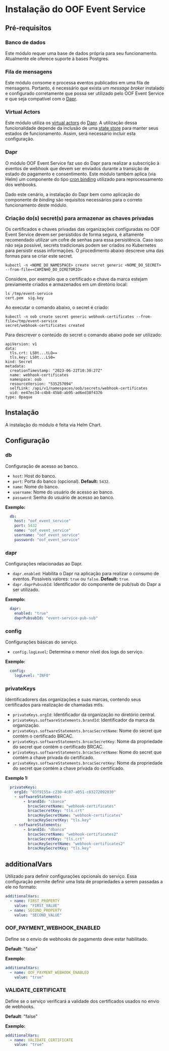 # Instalação do OOF Event Service

## Pré-requisitos

### Banco de dados

Este módulo requer uma base de dados própria para seu funcionamento. Atualmente
ele oferece suporte à bases Postgres.

### Fila de mensagens

Este módulo consome e processa eventos publicados em uma fila de mensagens.
Portanto, é necessário que exista um *message broker* instalado e configurado
corretamente que possa ser utilizado pelo OOF Event Service e que seja compatível
com o [Dapr](/deploy/shared-definitions.md#dapr).

### Virtual Actors

Este módulo utiliza os [virtual actors](https://docs.dapr.io/developing-applications/building-blocks/actors/actors-overview/)
do [Dapr](/deploy/shared-definitions.md#dapr).
A utilização dessa funcionalidade depende da inclusão de uma [state store](https://docs.dapr.io/reference/components-reference/supported-state-stores/)
para manter seus estados de funcionamento. Assim, será necessário incluir esta configuração.

### Dapr

O módulo OOF Event Service faz uso do Dapr para realizar a subscrição à eventos
de webhook que devem ser enviados durante a transição de estado do pagamento e consentimento.
Este módulo também aplica (via Helm) um componente do tipo
[cron binding](https://docs.dapr.io/reference/components-reference/supported-bindings/cron/)
utilizado para reprocessamento dos wehbooks.

Dado este cenário, a instalação do Dapr bem como aplicação do componente
de *binding* são requisitos necessários para o correto funcionamento deste
módulo.

### Criação do(s) secret(s) para armazenar as chaves privadas

Os certificados e chaves privadas das organizações configuradas no OOF Event
Service devem ser persistidos de forma segura, é altamente recomendado utilizar
um cofre de senhas para essa persistência. Caso isso não seja possível, secrets
tradicionais podem ser criados no Kubernetes para persistir essas informações.
O procedimento abaixo descreve uma das formas para se criar este secret.

```shell
kubectl -n <NOME_DO_NAMESPACE> create secret generic <NOME_DO_SECRET> --from-file=<CAMINHO_DO_DIRETORIO>
```

Considere, por exemplo que o certificado e chave da marca estejam
previamente criados e armazenados em um diretório local:

```shell
ls /tmp/event-service
cert.pem  sig.key
```

Ao executar o comando abaixo, o secret é criado:

```shell
kubectl -n oob create secret generic webhook-certificates --from-file=/tmp/event-service
secret/webhook-certificates created
```

Para descrever o conteúdo do secret o comando abaixo pode ser utilizado:

```shell
apiVersion: v1
data:
  tls.crt: LS0t...tLQ==
  tls.key: LS0t...LS0=
kind: Secret
metadata:
  creationTimestamp: "2023-06-22T10:30:27Z"
  name: webhook-certificates
  namespace: oob
  resourceVersion: "535257094"
  selfLink: /api/v1/namespaces/oob/secrets/webhook-certificates
  uid: ee47ec34-c4b8-45b8-ab95-ad6ed38f4376
type: Opaque
```

## Instalação

A instalação do módulo é feita via Helm Chart.

## Configuração

### db

Configuração de acesso ao banco.

* `host`: Host do banco.
* `port`: Porta do banco (opcional). **Default:** `5432`.
* `name`: Nome do banco.
* `username`: Nome do usuário de acesso ao banco.
* `password`: Senha do usuário de acesso ao banco.

**Exemplo:**

```yaml
  db:
    host: "oof_event_service"
    port: 5432
    name: "oof_event_service"
    username: "oof_event_service"
    password: "oof_event_service"
```

### dapr

Configurações relacionadas ao Dapr.

* `dapr.enabled`: Habilita o Dapr na aplicação para realizar o consumo de
eventos.
Possíveis valores: `true` ou `false`. **Default:** `true`.
* `dapr.daprPubsubId`: Identificador do componente de pub/sub do Dapr a ser
utilizado.

**Exemplo:**

```yaml
  dapr:
    enabled: "true"
    daprPubsubId: "event-service-pub-sub"
```

### config

Configurações básicas do serviço.

* `config.logLevel`: Determina o menor nível dos logs do serviço.

**Exemplo:**

```yaml
  config:
    logLevel: "INFO"
```

### privateKeys

Identificadorers das organizações e suas marcas, contendo seus certificados
para realização de chamadas mtls.

* `privateKeys.orgId`: Identificador da organização no diretório central.
* `privateKeys.softwareStatements.brandId`: Identificador da marca da organização.
* `privateKeys.softwareStatements.brcacSecretName`: Nome do secret que contém o
certificado BRCAC.
* `privateKeys.softwareStatements.brcacSecretKey`:  Nome da propriedade do secret
que contém o certificado BRCAC.
* `privateKeys.softwareStatements.brcacSecretName`: Nome do secret que contém a
chave privada do certificado.
* `privateKeys.softwareStatements.brcacSecretKey`:  Nome da propriedade do secret
que contém a chave privada do certificado.

**Exemplo 1:**

```yaml
  privateKeys:
    orgId: "03f9155a-c230-4c87-a051-c63272092030"
    - softwareStatements:
        - brandId: "cbanco"
          brcacSecretName: "webhook-certificates"
          brcacSecretKey: "tls.crt"
          brcacKeySecretName: "webhook-certificates"
          brcacKeySecretKey: "tls.key"
    - softwareStatements:
        - brandId: "dbanco"
          brcacSecretName: "webhook-certificates2"
          brcacSecretKey: "tls.crt"
          brcacKeySecretName: "webhook-certificates2"
          brcacKeySecretKey: "tls.key"
```

## additionalVars

Utilizado para definir configurações opcionais do serviço. Essa configuração
permite definir uma lista de propriedades a serem passadas a ele no formato:

```yaml
additionalVars:
  - name: FIRST_PROPERTY
    value: "FIRST_VALUE"
  - name: SECOND_PROPERTY
    value: "SECOND_VALUE"
```

### OOF_PAYMENT_WEBHOOK_ENABLED

Define se o envio de webhooks de pagamento deve estar habilitado.

**Default**: "false"

**Exemplo:**

```yaml
additionalVars:
  - name: OOF_PAYMENT_WEBHOOK_ENABLED
    value: "true"
```

### VALIDATE_CERTIFICATE

Define se o serviço verificará a validade dos certificados usados
no envio de webhooks.

**Default**: "false"

**Exemplo:**

```yaml
additionalVars:
  - name: VALIDATE_CERTIFICATE
    value: "true"
```
